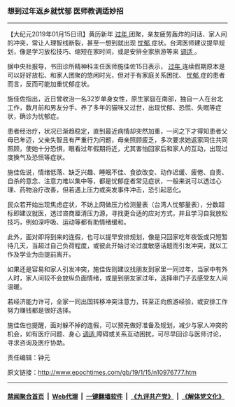 ### 想到过年返乡就忧郁 医师教调适妙招
------------------------

<p>
 【大纪元2019年01月15日讯】黄历新年
 <a href="http://www.epochtimes.com/gb/tag/%E8%BF%87%E5%B9%B4.html">
  过年
 </a>
 团聚，亲友疲劳轰炸的问话、家人间的冲突，常让人理智线断裂，甚至一想到就出现
 <a href="http://www.epochtimes.com/gb/tag/%E5%BF%A7%E9%83%81.html">
  忧郁
 </a>
 症状。台湾医师建议提早规划，像是学习放松技巧、缩短在家时间，或是安排全家旅游等来
 <a href="http://www.epochtimes.com/gb/tag/%E8%B0%83%E9%80%82.html">
  调适
 </a>
 。
</p>
<p>
 据中央社报导，书田诊所精神科主任医师施佳佐15日表示，
 <a href="http://www.epochtimes.com/gb/tag/%E8%BF%87%E5%B9%B4.html">
  过年
 </a>
 连续假期原本是可以好好放松、和家人团聚的悠闲时光，但对于有家庭关系困扰、
 <a href="http://www.epochtimes.com/gb/tag/%E5%BF%A7%E9%83%81.html">
  忧郁
 </a>
 症的患者而言，反而可能加重忧郁症状。
</p>
<p>
 施佳佐指出，近日曾收治一名32岁单身女性，原生家庭在南部，独自一人在台北工作，数月前和男友分手、养了多年的猫咪又过世，出现忧郁、恐慌、失眠等症状，确诊为忧郁症。
</p>
<p>
 患者经治疗，状况已渐趋稳定，直到最近病情却突然加重，一问之下才得知患者父母已年迈，父亲失智且有严重行为问题，母亲照顾疲乏，多次要求她返家同住共同照顾，使她十分恐惧，眼看过年假期将近，尤其害怕回家后和家人的互动，出现过度换气及恐慌等症状。
</p>
<p>
 施佳佐说，情绪低落、缺乏兴趣、睡眠不佳、食欲改变、动作迟缓、疲倦、自责、自杀的意念、注意力难以集中等，都是忧郁症者常见症状，一般来说可以透过心理、药物治疗改善，但若遇上压力或突发事件冲击，恐引起恶化。
</p>
<p>
 民众若开始出现焦虑症状，不妨上网做压力检测量表（台湾人忧郁量表），分数超标即建议就医，透过咨商厘清压力源，寻找更合适的应对方式，并且学习自我放松技巧，例如深呼吸、运动等都有助情绪缓和。
</p>
<p>
 此外，面对即将到来的连假，也可以提早安排规划，像是只回家吃年夜饭或只短暂待几天，当超过自己负荷程度，或彼此开始讨论过度敏感话题而引发冲突，就以工作及学业为由提前离开。
</p>
<p>
 如果还是容易和家人引发冲突，施佳佐则建议找朋友到家里一同过年，当家中有外人时，家人间较不会放纵负面情绪，或是到朋友家过年，选择串门子去感受友人间温暖。
</p>
<p>
 若经济能力许可，全家一同出国转移冲突注意力，转至正向旅游经验，或安排工作努力赚钱都是很好选择。
</p>
<p>
 施佳佐也提醒，面对躲不掉的连假，可以预先做好准备及规划，减少与家人冲突的机会，如有医疗问题、身心
 <a href="http://www.epochtimes.com/gb/tag/%E8%B0%83%E9%80%82.html">
  调适
 </a>
 障碍或关系互动困扰，可尽早回诊与医师讨论，寻求咨询及医疗协助。
</p>
<p>
 责任编辑：钟元
</p>

原文链接：http://www.epochtimes.com/gb/19/1/15/n10976777.htm


------------------------
#### [禁闻聚合首页](https://github.com/gfw-breaker/banned-news/blob/master/README.md) &nbsp;|&nbsp; [Web代理](https://github.com/gfw-breaker/open-proxy/blob/master/README.md) &nbsp;|&nbsp; [一键翻墙软件](https://github.com/gfw-breaker/nogfw/blob/master/README.md) &nbsp;|&nbsp; [《九评共产党》](https://github.com/gfw-breaker/9ping.md/blob/master/README.md#九评之一评共产党是什么) &nbsp;|&nbsp; [《解体党文化》](https://github.com/gfw-breaker/jtdwh.md/blob/master/README.md#绪论)